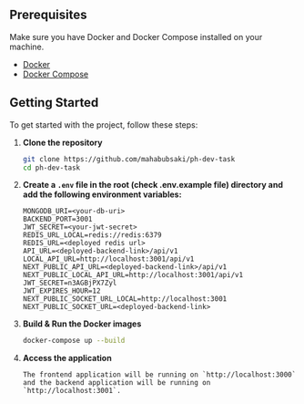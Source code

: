 ## Prerequisites

Make sure you have Docker and Docker Compose installed on your machine.

- [Docker](https://docs.docker.com/get-docker/)
- [Docker Compose](https://docs.docker.com/compose/install/)

## Getting Started

To get started with the project, follow these steps:

1.  **Clone the repository**

    ```bash
    git clone https://github.com/mahabubsaki/ph-dev-task
    cd ph-dev-task
    ```

2.  **Create a `.env` file in the root (check .env.example file) directory and add the following environment variables:**

    ```env
    MONGODB_URI=<your-db-uri>
    BACKEND_PORT=3001
    JWT_SECRET=<your-jwt-secret>
    REDIS_URL_LOCAL=redis://redis:6379
    REDIS_URL=<deployed redis url>
    API_URL=<deployed-backend-link>/api/v1
    LOCAL_API_URL=http://localhost:3001/api/v1
    NEXT_PUBLIC_API_URL=<deployed-backend-link>/api/v1
    NEXT_PUBLIC_LOCAL_API_URL=http://localhost:3001/api/v1
    JWT_SECRET=n3AGBjPX7Zyl
    JWT_EXPIRES_HOUR=12
    NEXT_PUBLIC_SOCKET_URL_LOCAL=http://localhost:3001
    NEXT_PUBLIC_SOCKET_URL=<deployed-backend-link>
    ```

3.  **Build & Run the Docker images**

    ```bash
    docker-compose up --build
    ```

4.  **Access the application**

        The frontend application will be running on `http://localhost:3000` and the backend application will be running on `http://localhost:3001`.
